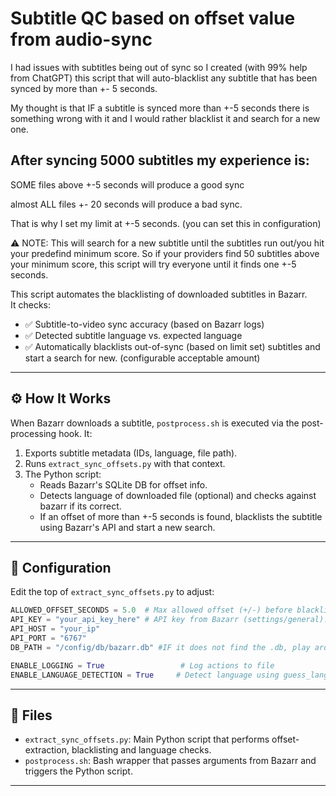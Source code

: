 # Subtitle QC based on offset value from audio-sync

I had issues with subtitles being out of sync so I created (with 99% help from ChatGPT) this script that will auto-blacklist any subtitle that has been synced by more than +- 5 seconds.

My thought is that IF a subtitle is synced more than +-5 seconds there is something wrong with it and I would rather blacklist it and search for a new one.

## After syncing 5000 subtitles my experience is: 

  SOME files above +-5 seconds will produce a good sync 
  
  almost ALL files +- 20 seconds will produce a bad sync. 
  
  That is why I set my limit at +-5 seconds. (you can set this in configuration)

⚠️ NOTE: This will search for a new subtitle until the subtitles run out/you hit your predefind minimum score. So if your providers find 50 subtitles above your minimum score, this script will try everyone until it finds one +-5 seconds.

This script automates the blacklisting of downloaded subtitles in Bazarr.  
It checks:

- ✅ Subtitle-to-video sync accuracy (based on Bazarr logs)
- ✅ Detected subtitle language vs. expected language
- ✅ Automatically blacklists out-of-sync (based on limit set) subtitles and start a search for new. (configurable acceptable amount)
  
---

## ⚙️ How It Works

When Bazarr downloads a subtitle, `postprocess.sh` is executed via the post-processing hook. It:

1. Exports subtitle metadata (IDs, language, file path).
2. Runs `extract_sync_offsets.py` with that context.
3. The Python script:
   - Reads Bazarr's SQLite DB for offset info.
   - Detects language of downloaded file (optional) and checks against bazarr if its correct.
   - If an offset of more than +-5 seconds is found, blacklists the subtitle using Bazarr's API and start a new search.

---

## 🔧 Configuration

Edit the top of `extract_sync_offsets.py` to adjust:

```python
ALLOWED_OFFSET_SECONDS = 5.0  # Max allowed offset (+/-) before blacklist occurs.
API_KEY = "your_api_key_here" # API key from Bazarr (settings/general).
API_HOST = "your_ip"
API_PORT = "6767"
DB_PATH = "/config/db/bazarr.db" #IF it does not find the .db, play around with this.

ENABLE_LOGGING = True                 # Log actions to file
ENABLE_LANGUAGE_DETECTION = True     # Detect language using guess_language
```
---

## 📂 Files

- `extract_sync_offsets.py`: Main Python script that performs offset-extraction, blacklisting and language checks.
- `postprocess.sh`: Bash wrapper that passes arguments from Bazarr and triggers the Python script.

---
